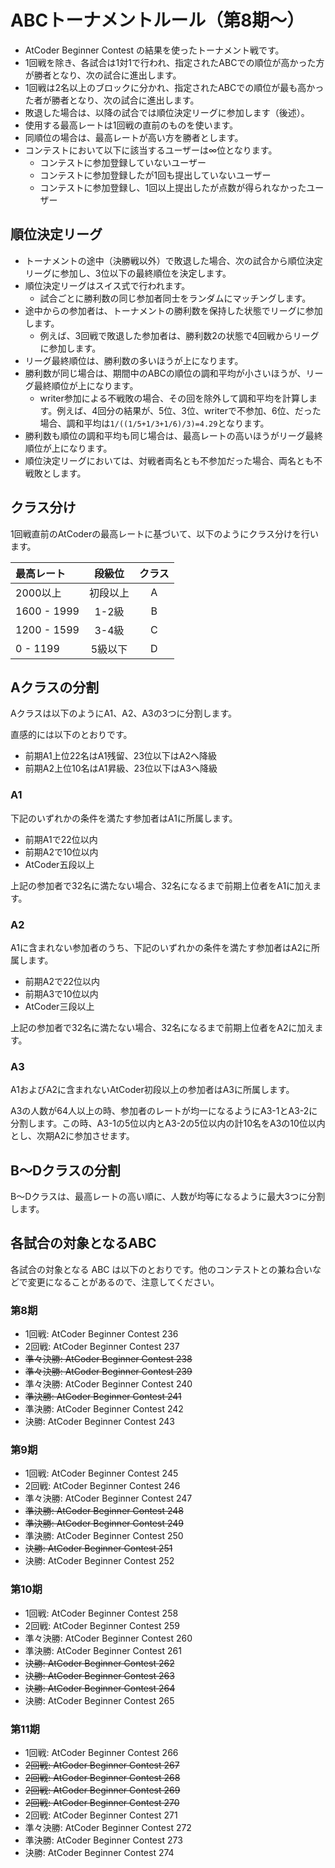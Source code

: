# ABCトーナメントルール（第8期〜）

- AtCoder Beginner Contest の結果を使ったトーナメント戦です。
- 1回戦を除き、各試合は1対1で行われ、指定されたABCでの順位が高かった方が勝者となり、次の試合に進出します。
- 1回戦は2名以上のブロックに分かれ、指定されたABCでの順位が最も高かった者が勝者となり、次の試合に進出します。
- 敗退した場合は、以降の試合では順位決定リーグに参加します（後述）。
- 使用する最高レートは1回戦の直前のものを使います。
- 同順位の場合は、最高レートが高い方を勝者とします。
- コンテストにおいて以下に該当するユーザーは∞位となります。
    - コンテストに参加登録していないユーザー
    - コンテストに参加登録したが1回も提出していないユーザー
    - コンテストに参加登録し、1回以上提出したが点数が得られなかったユーザー

## 順位決定リーグ

- トーナメントの途中（決勝戦以外）で敗退した場合、次の試合から順位決定リーグに参加し、3位以下の最終順位を決定します。
- 順位決定リーグはスイス式で行われます。
    - 試合ごとに勝利数の同じ参加者同士をランダムにマッチングします。
- 途中からの参加者は、トーナメントの勝利数を保持した状態でリーグに参加します。
    - 例えば、3回戦で敗退した参加者は、勝利数2の状態で4回戦からリーグに参加します。
- リーグ最終順位は、勝利数の多いほうが上になります。
- 勝利数が同じ場合は、期間中のABCの順位の調和平均が小さいほうが、リーグ最終順位が上になります。
    - writer参加による不戦敗の場合、その回を除外して調和平均を計算します。例えば、4回分の結果が、5位、3位、writerで不参加、6位、だった場合、調和平均は`1/((1/5+1/3+1/6)/3)=4.29`となります。
- 勝利数も順位の調和平均も同じ場合は、最高レートの高いほうがリーグ最終順位が上になります。
- 順位決定リーグにおいては、対戦者両名とも不参加だった場合、両名とも不戦敗とします。

## クラス分け

1回戦直前のAtCoderの最高レートに基づいて、以下のようにクラス分けを行います。

| 最高レート       | 段級位  | クラス |
|:------------|:----:|:---:|
| 2000以上      | 初段以上 |  A  |
| 1600 - 1999 | 1-2級 |  B  |
| 1200 - 1599 | 3-4級 |  C  |
| 0 - 1199    | 5級以下 |  D  |

## Aクラスの分割

Aクラスは以下のようにA1、A2、A3の3つに分割します。

直感的には以下のとおりです。

- 前期A1上位22名はA1残留、23位以下はA2へ降級
- 前期A2上位10名はA1昇級、23位以下はA3へ降級

### A1

下記のいずれかの条件を満たす参加者はA1に所属します。

- 前期A1で22位以内
- 前期A2で10位以内
- AtCoder五段以上

上記の参加者で32名に満たない場合、32名になるまで前期上位者をA1に加えます。

### A2

A1に含まれない参加者のうち、下記のいずれかの条件を満たす参加者はA2に所属します。

- 前期A2で22位以内
- 前期A3で10位以内
- AtCoder三段以上

上記の参加者で32名に満たない場合、32名になるまで前期上位者をA2に加えます。

### A3

A1およびA2に含まれないAtCoder初段以上の参加者はA3に所属します。

A3の人数が64人以上の時、参加者のレートが均一になるようにA3-1とA3-2に分割します。この時、A3-1の5位以内とA3-2の5位以内の計10名をA3の10位以内とし、次期A2に参加させます。

## B〜Dクラスの分割

B〜Dクラスは、最高レートの高い順に、人数が均等になるように最大3つに分割します。

## 各試合の対象となるABC

各試合の対象となる ABC は以下のとおりです。他のコンテストとの兼ね合いなどで変更になることがあるので、注意してください。

### 第8期

- 1回戦: AtCoder Beginner Contest 236
- 2回戦: AtCoder Beginner Contest 237
- ~~準々決勝: AtCoder Beginner Contest 238~~
- ~~準々決勝: AtCoder Beginner Contest 239~~
- 準々決勝: AtCoder Beginner Contest 240
- ~~準決勝: AtCoder Beginner Contest 241~~
- 準決勝: AtCoder Beginner Contest 242
- 決勝: AtCoder Beginner Contest 243

### 第9期

- 1回戦: AtCoder Beginner Contest 245
- 2回戦: AtCoder Beginner Contest 246
- 準々決勝: AtCoder Beginner Contest 247
- ~~準決勝: AtCoder Beginner Contest 248~~
- ~~準決勝: AtCoder Beginner Contest 249~~
- 準決勝: AtCoder Beginner Contest 250
- ~~決勝: AtCoder Beginner Contest 251~~
- 決勝: AtCoder Beginner Contest 252

### 第10期

- 1回戦: AtCoder Beginner Contest 258
- 2回戦: AtCoder Beginner Contest 259
- 準々決勝: AtCoder Beginner Contest 260
- 準決勝: AtCoder Beginner Contest 261
- ~~決勝: AtCoder Beginner Contest 262~~
- ~~決勝: AtCoder Beginner Contest 263~~
- ~~決勝: AtCoder Beginner Contest 264~~
- 決勝: AtCoder Beginner Contest 265

### 第11期

- 1回戦: AtCoder Beginner Contest 266
- ~~2回戦: AtCoder Beginner Contest 267~~
- ~~2回戦: AtCoder Beginner Contest 268~~
- ~~2回戦: AtCoder Beginner Contest 269~~
- ~~2回戦: AtCoder Beginner Contest 270~~
- 2回戦: AtCoder Beginner Contest 271
- 準々決勝: AtCoder Beginner Contest 272
- 準決勝: AtCoder Beginner Contest 273
- 決勝: AtCoder Beginner Contest 274

